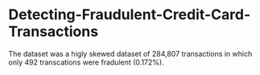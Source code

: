 # Detecting-Fraudulent-Credit-Card-Transactions
The dataset was a higly skewed dataset of 284,807 transactions in which only 492 transcations were fradulent (0.172%).
